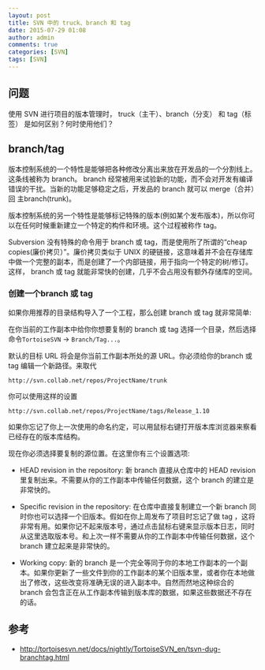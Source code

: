 ```yaml
---
layout: post
title: SVN 中的 truck、branch 和 tag
date: 2015-07-29 01:08
author: admin
comments: true
categories: [SVN]
tags: [SVN]
---
```


## 问题

使用 SVN 进行项目的版本管理时， truck（主干）、branch（分支） 和 tag（标签） 是如何区别？何时使用他们？

<!-- more -->

## branch/tag

版本控制系统的一个特性是能够把各种修改分离出来放在开发品的一个分割线上。这条线被称为 branch。 branch 经常被用来试验新的功能，而不会对开发有编译错误的干扰。当新的功能足够稳定之后，开发品的 branch 就可以 merge（合并）回 主branch(trunk)。

版本控制系统的另一个特性是能够标记特殊的版本(例如某个发布版本)，所以你可以在任何时候重新建立一个特定的构件和环境。这个过程被称作 tag。

Subversion 没有特殊的命令用于 branch 或 tag，而是使用所了所谓的“cheap copies(廉价拷贝）”。廉价拷贝类似于 UNIX 的硬链接，这意味着并不会在存储库中做一个完整的副本，而是创建了一个内部链接，用于指向一个特定的树/修订。这样， branch 或 tag 就能非常快的创建，几乎不会占用没有额外存储库的空间。

### 创建一个branch 或 tag

如果你用推荐的目录结构导入了一个工程，那么创建 branch 或 tag 就非常简单:

在你当前的工作副本中给你你想要复制的 branch 或 tag 选择一个目录，然后选择命令`TortoiseSVN` → `Branch/Tag...`。

默认的目标 URL 将会是你当前工作副本所处的源 URL。你必须给你的branch 或 tag 编辑一个新路径。来取代

    http://svn.collab.net/repos/ProjectName/trunk

你可以使用这样的设置

    http://svn.collab.net/repos/ProjectName/tags/Release_1.10

如果你忘记了你上一次使用的命名约定，可以用鼠标右键打开版本库浏览器来察看已经存在的版本库结构。

现在你必须选择要复制的源位置。在这里你有三个设置选项:

* HEAD revision in the repository:
新 branch 直接从仓库中的 HEAD revision 里复制出来。不需要从你的工作副本中传输任何数据，这个 branch 的建立是非常快的。

* Specific revision in the repository:
在仓库中直接复制建立一个新 branch 同时你也可以选择一个旧版本。假如在你上周发布了项目时忘记了做 tag ，这将非常有用。如果你记不起来版本号，通过点击鼠标右键来显示版本日志，同时从这里选取版本号。和上次一样不需要从你的工作副本中传输任何数据，这个 branch  建立起来是非常快的。

* Working copy:
新的 branch 是一个完全等同于你的本地工作副本的一个副本。如果你更新了一些文件到你的工作副本的某个旧版本里，或者你在本地做出了修改，这些改变将准确无误的进入副本中。自然而然地这种综合的 branch 会包含正在从工作副本传输到版本库的数据，如果这些数据还不存在的话。


## 参考
- <http://tortoisesvn.net/docs/nightly/TortoiseSVN_en/tsvn-dug-branchtag.html>


